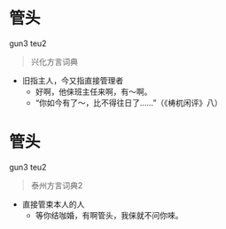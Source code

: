 # 管头
gun3 teu2
> 兴化方言词典
- 旧指主人，今又指直接管理者
  - 好啊，他俫班主任来啊，有～啊。
  - “你如今有了～，比不得往日了……”（《梼杌闲评》八）

# 管头
gun3 teu2
> 泰州方言词典2
- 直接管束本人的人
  - 等你结咖婚，有啊管头，我俫就不问你唻。
